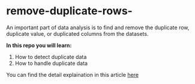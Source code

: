 # remove-duplicate-rows-
An important part of data analysis is to find and remove the duplicate row, duplicate value, or duplicated columns from the datasets.

**In this repo you will learn:**
1. How to detect duplicate data
2. How to handle duplicate data

You can find the detail explaination in this article [here](https://medium.com/next-gen-machine-learning/pandas-remove-duplicate-rows-c69460cf95dc)
